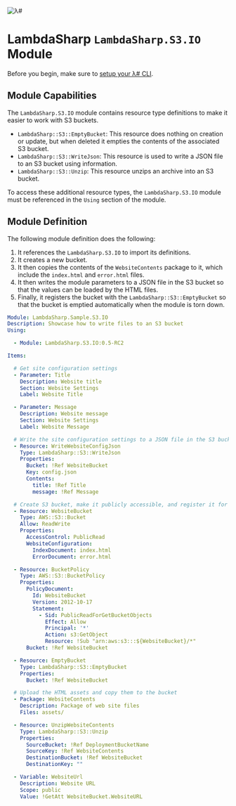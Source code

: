 ![λ#](../../Docs/LambdaSharp_v2_small.png)

# LambdaSharp `LambdaSharp.S3.IO` Module

Before you begin, make sure to [setup your λ# CLI](../../Docs/ReadMe.md).

## Module Capabilities

The `LambdaSharp.S3.IO` module contains resource type definitions to make it easier to work with S3 buckets.
* `LambdaSharp::S3::EmptyBucket`: This resource does nothing on creation or update, but when deleted it empties the contents of the associated S3 bucket.
* `LambdaSharp::S3::WriteJson`: This resource is used to write a JSON file to an S3 bucket using information.
* `LambdaSharp::S3::Unzip`: This resource unzips an archive into an S3 bucket.

To access these additional resource types, the `LambdaSharp.S3.IO` module must be referenced in the `Using` section of the module.

## Module Definition

The following module definition does the following:
1. It references the `LambdaSharp.S3.IO` to import its definitions.
1. It creates a new bucket.
1. It then copies the contents of the `WebsiteContents` package to it, which include the `index.html` and `error.html` files.
1. It then writes the module parameters to a JSON file in the S3 bucket so that the values can be loaded by the HTML files.
1. Finally, it registers the bucket with the `LambdaSharp::S3::EmptyBucket` so that the bucket is emptied automatically when the module is torn down.

```yaml
Module: LambdaSharp.Sample.S3.IO
Description: Showcase how to write files to an S3 bucket
Using:

  - Module: LambdaSharp.S3.IO:0.5-RC2

Items:

  # Get site configuration settings
  - Parameter: Title
    Description: Website title
    Section: Website Settings
    Label: Website Title

  - Parameter: Message
    Description: Website message
    Section: Website Settings
    Label: Website Message

  # Write the site configuration settings to a JSON file in the S3 bucket
  - Resource: WriteWebsiteConfigJson
    Type: LambdaSharp::S3::WriteJson
    Properties:
      Bucket: !Ref WebsiteBucket
      Key: config.json
      Contents:
        title: !Ref Title
        message: !Ref Message

  # Create S3 bucket, make it publicly accessible, and register it for automatic emptying
  - Resource: WebsiteBucket
    Type: AWS::S3::Bucket
    Allow: ReadWrite
    Properties:
      AccessControl: PublicRead
      WebsiteConfiguration:
        IndexDocument: index.html
        ErrorDocument: error.html

  - Resource: BucketPolicy
    Type: AWS::S3::BucketPolicy
    Properties:
      PolicyDocument:
        Id: WebsiteBucket
        Version: 2012-10-17
        Statement:
          - Sid: PublicReadForGetBucketObjects
            Effect: Allow
            Principal: '*'
            Action: s3:GetObject
            Resource: !Sub "arn:aws:s3:::${WebsiteBucket}/*"
      Bucket: !Ref WebsiteBucket

  - Resource: EmptyBucket
    Type: LambdaSharp::S3::EmptyBucket
    Properties:
      Bucket: !Ref WebsiteBucket

  # Upload the HTML assets and copy them to the bucket
  - Package: WebsiteContents
    Description: Package of web site files
    Files: assets/

  - Resource: UnzipWebsiteContents
    Type: LambdaSharp::S3::Unzip
    Properties:
      SourceBucket: !Ref DeploymentBucketName
      SourceKey: !Ref WebsiteContents
      DestinationBucket: !Ref WebsiteBucket
      DestinationKey: ""

  - Variable: WebsiteUrl
    Description: Website URL
    Scope: public
    Value: !GetAtt WebsiteBucket.WebsiteURL
```
